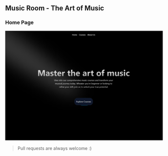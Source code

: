 ## Music Room - The Art of Music

### Home Page
<img src="./home.png" alt="home">

> Pull requests are always welcome :)
